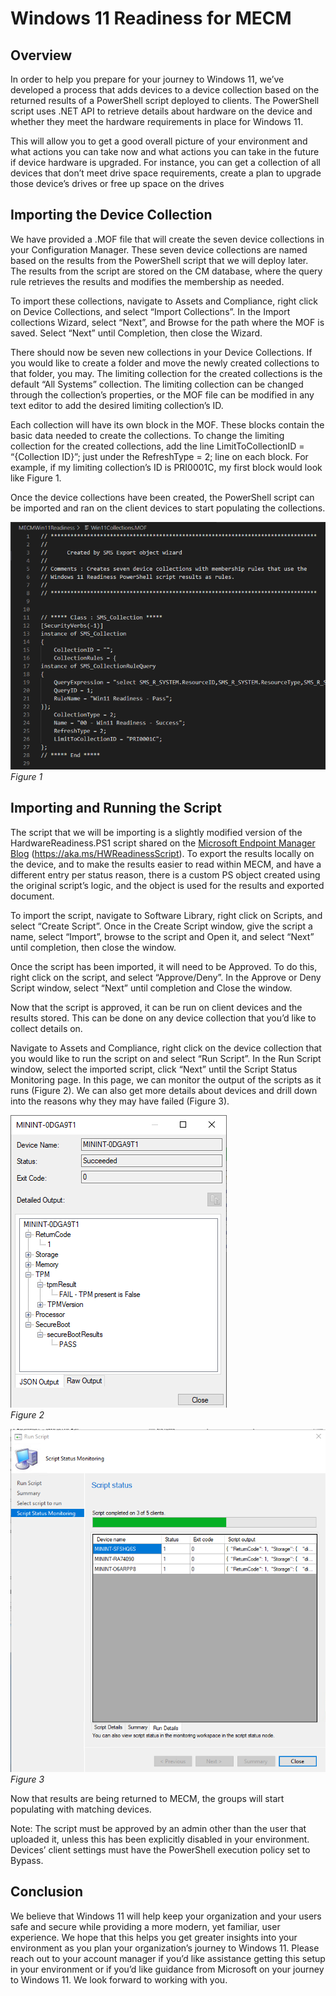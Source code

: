 # Windows 11 Readiness for MECM

## Overview

In order to help you prepare for your journey to Windows 11, we’ve developed a
process that adds devices to a device collection based on the returned results
of a PowerShell script deployed to clients. The PowerShell script uses .NET API
to retrieve details about hardware on the device and whether they meet the
hardware requirements in place for Windows 11.

This will allow you to get a good overall picture of your environment and what
actions you can take now and what actions you can take in the future if device
hardware is upgraded. For instance, you can get a collection of all devices that
don’t meet drive space requirements, create a plan to upgrade those device’s
drives or free up space on the drives

## Importing the Device Collection

We have provided a .MOF file that will create the seven device collections in
your Configuration Manager. These seven device collections are named based on
the results from the PowerShell script that we will deploy later. The results
from the script are stored on the CM database, where the query rule retrieves
the results and modifies the membership as needed.

To import these collections, navigate to Assets and Compliance, right click on
Device Collections, and select “Import Collections”. In the Import collections
Wizard, select “Next”, and Browse for the path where the MOF is saved. Select
“Next” until Completion, then close the Wizard.

There should now be seven new collections in your Device Collections. If you
would like to create a folder and move the newly created collections to that
folder, you may. The limiting collection for the created collections is the
default “All Systems” collection. The limiting collection can be changed through
the collection’s properties, or the MOF file can be modified in any text editor
to add the desired limiting collection’s ID.

Each collection will have its own block in the MOF. These blocks contain the
basic data needed to create the collections. To change the limiting collection
for the created collections, add the line LimitToCollectionID = “{Collection
ID}”; just under the RefreshType = 2; line on each block. For example, if my
limiting collection’s ID is PRI0001C, my first block would look like Figure 1.

Once the device collections have been created, the PowerShell script can be
imported and ran on the client devices to start populating the collections.

![Beginning of the MOF file with LimitToCollectionID = "PRI0001C"; after the refresh type line.  ](https://github.com/portaldotjay/blob/blob/main/mofScreenshot.png?raw=true)  
*Figure 1*

## Importing and Running the Script

The script that we will be importing is a slightly modified version of the
HardwareReadiness.PS1 script shared on the  [Microsoft Endpoint Manager
Blog](https://techcommunity.microsoft.com/t5/microsoft-endpoint-manager-blog/understanding-readiness-for-windows-11-with-microsoft-endpoint/ba-p/2770866)
(<https://aka.ms/HWReadinessScript>). To export the results locally on the
device, and to make the results easier to read within MECM, and have a different
entry per status reason, there is a custom PS object created using the original
script’s logic, and the object is used for the results and exported document.

To import the script, navigate to Software Library, right click on Scripts, and
select “Create Script”. Once in the Create Script window, give the script a
name, select “Import”, browse to the script and Open it, and select “Next” until
completion, then close the window.

Once the script has been imported, it will need to be Approved. To do this,
right click on the script, and select “Approve/Deny”. In the Approve or Deny
Script window, select “Next” until completion and Close the window.

Now that the script is approved, it can be run on client devices and the results
stored. This can be done on any device collection that you’d like to collect
details on.

Navigate to Assets and Compliance, right click on the device collection that you
would like to run the script on and select “Run Script”. In the Run Script
window, select the imported script, click “Next” until the Script Status
Monitoring page. In this page, we can monitor the output of the scripts as it
runs (Figure 2). We can also get more details about devices and drill down into
the reasons why they may have failed (Figure 3).

![Picture of a device's details page with the script results in a collapsible text tree. ](https://github.com/portaldotjay/blob/blob/main/deviceDetails.png?raw=true)  
*Figure 2*

![Picture of the Run Script window and the status of scripts from different devices.](https://github.com/portaldotjay/blob/blob/main/scriptStatus.png?raw=true)  
*Figure 3*

Now that results are being returned to MECM, the groups will start populating
with matching devices.

Note: The script must be approved by an admin other than the user that uploaded
it, unless this has been explicitly disabled in your environment. Devices’
client settings must have the PowerShell execution policy set to Bypass.

## Conclusion

We believe that Windows 11 will help keep your organization and your users safe
and secure while providing a more modern, yet familiar, user experience. We hope
that this helps you get greater insights into your environment as you plan your
organization’s journey to Windows 11. Please reach out to your account manager
if you’d like assistance getting this setup in your environment or if you’d like
guidance from Microsoft on your journey to Windows 11. We look forward to
working with you.
